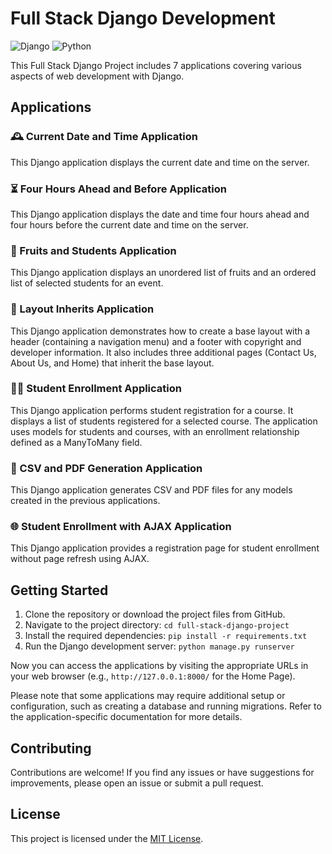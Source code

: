 # Full Stack Django Development

![Django](https://img.shields.io/badge/Django-092E20?style=for-the-badge&logo=django&logoColor=white) ![Python](https://img.shields.io/badge/Python-3776AB?style=for-the-badge&logo=python&logoColor=white)

This Full Stack Django Project includes 7 applications covering various aspects of web development with Django.

## Applications

### 🕰️ Current Date and Time Application
This Django application displays the current date and time on the server.

### ⏳ Four Hours Ahead and Before Application
This Django application displays the date and time four hours ahead and four hours before the current date and time on the server.

### 🍎 Fruits and Students Application
This Django application displays an unordered list of fruits and an ordered list of selected students for an event.

### 🏡 Layout Inherits Application
This Django application demonstrates how to create a base layout with a header (containing a navigation menu) and a footer with copyright and developer information. It also includes three additional pages (Contact Us, About Us, and Home) that inherit the base layout.

### 👨‍🎓 Student Enrollment Application
This Django application performs student registration for a course. It displays a list of students registered for a selected course. The application uses models for students and courses, with an enrollment relationship defined as a ManyToMany field.

### 📄 CSV and PDF Generation Application
This Django application generates CSV and PDF files for any models created in the previous applications.

### 🌐 Student Enrollment with AJAX Application
This Django application provides a registration page for student enrollment without page refresh using AJAX.

## Getting Started

1. Clone the repository or download the project files from GitHub.
2. Navigate to the project directory: `cd full-stack-django-project`
3. Install the required dependencies: `pip install -r requirements.txt`
4. Run the Django development server: `python manage.py runserver`

Now you can access the applications by visiting the appropriate URLs in your web browser (e.g., `http://127.0.0.1:8000/` for the Home Page).

Please note that some applications may require additional setup or configuration, such as creating a database and running migrations. Refer to the application-specific documentation for more details.

## Contributing

Contributions are welcome! If you find any issues or have suggestions for improvements, please open an issue or submit a pull request.

## License

This project is licensed under the [MIT License](LICENSE).
